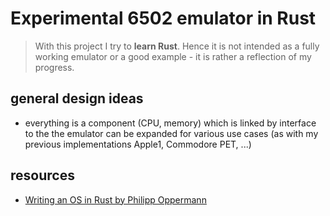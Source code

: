 # Experimental 6502 emulator in Rust

> With this project I try to **learn Rust**. Hence it is not intended as a fully working emulator or a good example - it is rather a reflection of my progress.

## general design ideas

- everything is a component (CPU, memory) which is linked by interface to the the emulator can be expanded for various use cases (as with my previous implementations Apple1, Commodore PET, ...)

## resources

 - [Writing an OS in Rust by Philipp Oppermann](https://os.phil-opp.com/)